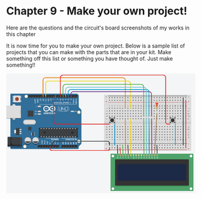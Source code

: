 # Chapter 9 - Make your own project!

Here are the questions and the circuit's board screenshots of my works in this chapter

It is now time for you to make your own project. Below is a sample list of projects that you can make with the parts that are in your kit. Make something off this list or something you have thought of. Just make something!!

![ss-9](9_project_screenshot.png)
